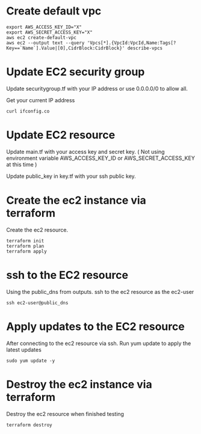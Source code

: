 
# Create default vpc
```
export AWS_ACCESS_KEY_ID="X"
export AWS_SECRET_ACCESS_KEY="X"
aws ec2 create-default-vpc
aws ec2 --output text --query 'Vpcs[*].{VpcId:VpcId,Name:Tags[?Key==`Name`].Value|[0],CidrBlock:CidrBlock}' describe-vpcs
```

# Update EC2 security group
Update securitygroup.tf with your IP address or use 0.0.0.0/0 to allow all.

Get your current IP address

```
curl ifconfig.co
```

# Update EC2 resource
Update main.tf with your access key and secret key. ( Not using environment variable AWS_ACCESS_KEY_ID or AWS_SECRET_ACCESS_KEY at this time )

Update public_key in key.tf with your ssh public key.



# Create the ec2 instance via terraform
Create the ec2 resource.

```
terraform init
terraform plan
terraform apply
```

# ssh to the EC2 resource
Using the public_dns from outputs. ssh to the ec2 resource as the ec2-user

```
ssh ec2-user@public_dns
```

# Apply updates to the EC2 resource
After connecting to the ec2 resource via ssh. Run yum update to apply the latest updates


```
sudo yum update -y
```


# Destroy the ec2 instance via terraform
Destroy the ec2 resource when finished testing

```
terraform destroy
```



